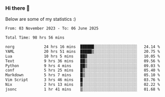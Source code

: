 ### Hi there 👋
Below are some of my statistics :)

<!--START_SECTION:waka-->

```txt
From: 03 November 2023 - To: 06 June 2025

Total Time: 98 hrs 56 mins

norg             24 hrs 16 mins  ██████░░░░░░░░░░░░░░░░░░░   24.14 %
YAML             20 hrs 51 mins  █████▒░░░░░░░░░░░░░░░░░░░   20.75 %
Lua              10 hrs 5 mins   ██▓░░░░░░░░░░░░░░░░░░░░░░   10.05 %
Text             9 hrs 36 mins   ██▒░░░░░░░░░░░░░░░░░░░░░░   09.56 %
Python           9 hrs 4 mins    ██▒░░░░░░░░░░░░░░░░░░░░░░   09.03 %
conf             5 hrs 25 mins   █▒░░░░░░░░░░░░░░░░░░░░░░░   05.40 %
Markdown         5 hrs 7 mins    █▒░░░░░░░░░░░░░░░░░░░░░░░   05.10 %
Vim Script       3 hrs 46 mins   █░░░░░░░░░░░░░░░░░░░░░░░░   03.76 %
Nix              2 hrs 13 mins   ▓░░░░░░░░░░░░░░░░░░░░░░░░   02.22 %
jsonc            1 hr 41 mins    ▒░░░░░░░░░░░░░░░░░░░░░░░░   01.68 %
```

<!--END_SECTION:waka-->

<!--
**KlapenHz/KlapenHz** is a ✨ _special_ ✨ repository because its `README.md` (this file) appears on your GitHub profile.

Here are some ideas to get you started:

- 🔭 I’m currently working on ...
- 🌱 I’m currently learning ...
- 👯 I’m looking to collaborate on ...
- 🤔 I’m looking for help with ...
- 💬 Ask me about ...
- 📫 How to reach me: ...
- 😄 Pronouns: ...
- ⚡ Fun fact: ...
-->
